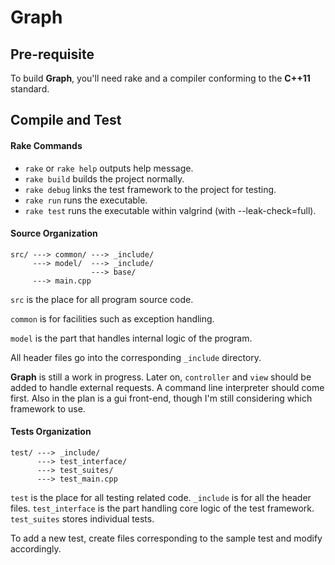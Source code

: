 Graph
=====

Pre-requisite
--------------

To build **Graph**, you'll need rake and a compiler conforming to the **C++11** standard.

Compile and Test
-----------------------

#### Rake Commands
* `rake` or `rake help` outputs help message.
* `rake build` builds the project normally.
* `rake debug` links the test framework to the project for testing.
* `rake run` runs the executable.
* `rake test` runs the executable within valgrind (with --leak-check=full).

#### Source Organization
    src/ ---> common/ ---> _include/
         ---> model/  ---> _include/
                      ---> base/
         ---> main.cpp

`src` is the place for all program source code.

`common` is for facilities such as exception handling.

`model` is the part that handles internal logic of the program.

All header files go into the corresponding `_include` directory.

**Graph** is still a work in progress.
Later on, `controller` and `view` should be added to handle external requests.
A command line interpreter should come first.
Also in the plan is a gui front-end, though I'm still considering which framework to use.

#### Tests Organization
    test/ ---> _include/
          ---> test_interface/
          ---> test_suites/
          ---> test_main.cpp

`test` is the place for all testing related code.
`_include` is for all the header files.
`test_interface` is the part handling core logic of the test framework.
`test_suites` stores individual tests.

To add a new test, create files corresponding to the sample test and modify accordingly.
